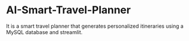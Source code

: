 # AI-Smart-Travel-Planner
It is a smart travel planner that generates personalized itineraries using a MySQL database and streamlit.
